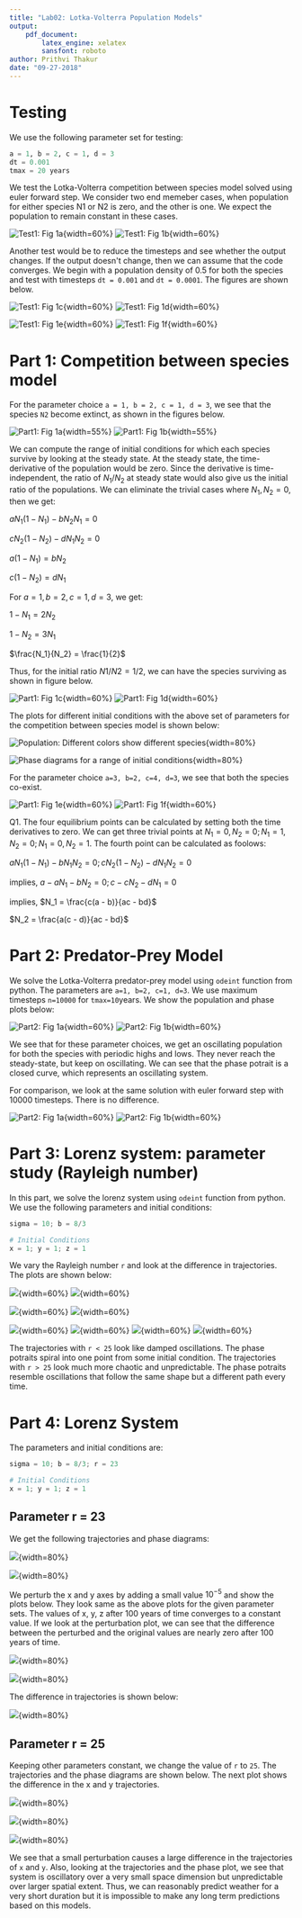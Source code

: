 ```yaml
---
title: "Lab02: Lotka-Volterra Population Models"
output: 
    pdf_document:
        latex_engine: xelatex
        sansfont: roboto
author: Prithvi Thakur
date: "09-27-2018"
---
```


Testing
====================

We use the following parameter set for testing:
```python
a = 1, b = 2, c = 1, d = 3
dt = 0.001
tmax = 20 years
```

We test the Lotka-Volterra competition between species model solved using euler forward step. We consider two end memeber cases, when population for either species N1 or N2 is zero, and the other is one. We expect the population to remain constant in these cases. 

![Test1: Fig 1a](figs/Test1a_population.png){width=60%} 
![Test1: Fig 1b](figs/Test1b_population.png){width=60%}

Another test would be to reduce the timesteps and see whether the output changes. If the output doesn't change, then we can assume that the code converges. We begin with a population density of 0.5 for both the species and test with timesteps `dt = 0.001` and `dt = 0.0001`. The figures are shown below.

![Test1: Fig 1c](figs/Test1c_population.png){width=60%} 
![Test1: Fig 1d](figs/Test1c_phase.png){width=60%}

![Test1: Fig 1e](figs/Test1d_population.png){width=60%} 
![Test1: Fig 1f](figs/Test1d_phase.png){width=60%}

Part 1: Competition between species model
==============

For the parameter choice `a = 1, b = 2, c = 1, d = 3`, we see that the species `N2` become extinct, as shown in the figures below. 

![Part1: Fig 1a](figs/Part1a_population.png){width=55%}
![Part1: Fig 1b](figs/Part1a_phase.png){width=55%}

We can compute the range of initial conditions for which each species survive by looking at the steady state. At the steady state, the time-derivative of the population would be zero. Since the derivative is time-independent, the ratio of $N_1/N_2$ at steady state would also give us the initial ratio of the populations.  We can eliminate the trivial cases where $N_1, N_2 = 0$, then we get:

$aN_1(1-N_1) -bN_2N_1 = 0$

$cN_2(1-N_2) - dN_1N_2 = 0$

$a(1-N_1) = bN_2$

$c(1-N_2) = dN_1$

For $a=1, b=2, c=1, d=3$, we get:

$1-N_1 = 2N_2$

$1-N_2 = 3N_1$

$\frac{N_1}{N_2} = \frac{1}{2}$ 

Thus, for the initial ratio $N1/N2 = 1/2$, we can have the species surviving as shown in figure below.

![Part1: Fig 1c](figs/Part1b_population.png){width=60%}
![Part1: Fig 1d](figs/Part1b_phase.png){width=60%}


The plots for different initial conditions with the above set of parameters for the competition between species model is shown below:

![Population: Different colors show different species](figs/Part1g_population.png){width=80%}

![Phase diagrams for a range of initial conditions](figs/Part1g_phase.png){width=80%}

For the parameter choice `a=3, b=2, c=4, d=3`, we see that both the species co-exist.

![Part1: Fig 1e](figs/Part1f_population.png){width=60%}
![Part1: Fig 1f](figs/Part1f_phase.png){width=60%}

Q1. The four equilibrium points can be calculated by setting both the time derivatives to zero. We can get three trivial points at $N_1 = 0, N_2 = 0; N_1 = 1, N_2 = 0; N_1 = 0, N_2 = 1$. The fourth point can be calculated as foolows:

$aN_1(1 - N_1) - bN_1N_2 = 0; cN_2(1 - N_2) -dN_1N_2 = 0$

implies, $a - aN_1 - bN_2 = 0; c - cN_2 - dN_1 = 0$

implies, $N_1 = \frac{c(a - b)}{ac - bd}$

$N_2 = \frac{a(c - d)}{ac - bd}$


Part 2: Predator-Prey Model
=============

We solve the Lotka-Volterra predator-prey model using `odeint` function from python. The parameters are `a=1, b=2, c=1, d=3`. We use maximum timesteps `n=10000` for `tmax=10`years. We show the population and phase plots below:

![Part2: Fig 1a](figs/Part2a_population.png){width=60%}
![Part2: Fig 1b](figs/Part2a_phase.png){width=60%}

We see that for these parameter choices, we get an oscillating population for both the species with periodic highs and lows. They never reach the steady-state, but keep on oscillating. We can see that the phase potrait is a closed curve, which represents an oscillating system.

For comparison, we look at the same solution with euler forward step with 10000 timesteps. There is no difference. 

![Part2: Fig 1a](figs/Part2b_population.png){width=60%}
![Part2: Fig 1b](figs/Part2b_phase.png){width=60%}


Part 3: Lorenz system: parameter study (Rayleigh number)
========================================================

In this part, we solve the lorenz system using `odeint` function from python. We use the following parameters and initial conditions:
```python
sigma = 10; b = 8/3

# Initial Conditions
x = 1; y = 1; z = 1
```

We vary the Rayleigh number `r` and look at the difference in trajectories. The plots are shown below:

![](figs/Part3a_trajectory.png){width=60%}
![](figs/Part3b_trajectory.png){width=60%}

![](figs/Part3c_trajectory.png){width=60%}
![](figs/Part3d_trajectory.png){width=60%}


![](figs/Part3a_phase.png){width=60%}
![](figs/Part3b_phase.png){width=60%}
![](figs/Part3c_phase.png){width=60%}
![](figs/Part3d_phase.png){width=60%}

The trajectories with `r < 25` look like damped oscillations. The phase potraits spiral into one point from some initial condition. The trajectories with `r > 25` look much more chaotic and unpredictable. The phase potraits resemble oscillations that follow the same shape but a different path every time. 

Part 4: Lorenz System
=====================


The parameters and initial conditions are:
```python
sigma = 10; b = 8/3; r = 23

# Initial Conditions
x = 1; y = 1; z = 1
```

Parameter r = 23
----------------

We get the following trajectories and phase diagrams:

![](figs/Part4a_trajectory.png){width=80%}

![](figs/Part4a_phase.png){width=80%}


We perturb the x and y axes by adding a small value $10^{-5}$ and show the plots below. They look same as the above plots for the given parameter sets. The values of x, y, z after 100 years of time converges to a constant value. If we look at the perturbation plot, we can see that the difference between the perturbed and the original values are nearly zero after 100 years of time.

![](figs/Part4b_trajectory.png){width=80%}

![](figs/Part4b_phase.png){width=80%}

The difference in trajectories is shown below:

![](figs/Part4c_diff.png){width=80%}


Parameter r = 25
----------------

Keeping other parameters constant, we change the value of `r` to `25`. The trajectories and the phase diagrams are shown below. The next plot shows the difference in the x and y trajectories. 

![](figs/Part4d_trajectory.png){width=80%}

![](figs/Part4d_phase.png){width=80%}

![](figs/Part4d_diff.png){width=80%}

We see that a small perturbation causes a large difference in the trajectories of `x` and `y`. Also, looking at the trajectories and the phase plot, we see that system is oscillatory over a very small space dimension but unpredictable over larger spatial extent. Thus, we can reasonably predict weather for a very short duration but it is impossible to make any long term predictions based on this models.

